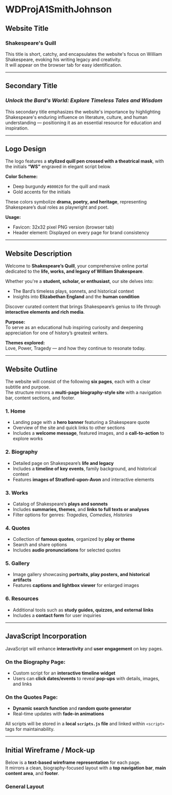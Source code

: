 # WDProjA1SmithJohnson

## Website Title
### **Shakespeare's Quill**
This title is short, catchy, and encapsulates the website's focus on William Shakespeare, evoking his writing legacy and creativity.  
It will appear on the browser tab for easy identification.

---

## Secondary Title
### *Unlock the Bard's World: Explore Timeless Tales and Wisdom*
This secondary title emphasizes the website's importance by highlighting Shakespeare's enduring influence on literature, culture, and human understanding — positioning it as an essential resource for education and inspiration.

---

## Logo Design
The logo features a **stylized quill pen crossed with a theatrical mask**, with the initials **“WS”** engraved in elegant script below.  

**Color Scheme:**
- Deep burgundy `#800020` for the quill and mask  
- Gold accents for the initials  

These colors symbolize **drama, poetry, and heritage**, representing Shakespeare’s dual roles as playwright and poet.

**Usage:**
- Favicon: 32x32 pixel PNG version (browser tab)
- Header element: Displayed on every page for brand consistency

---

## Website Description
Welcome to **Shakespeare’s Quill**, your comprehensive online portal dedicated to the **life, works, and legacy of William Shakespeare**.

Whether you're a **student, scholar, or enthusiast**, our site delves into:
- The Bard’s timeless plays, sonnets, and historical context  
- Insights into **Elizabethan England** and the **human condition**

Discover curated content that brings Shakespeare’s genius to life through **interactive elements and rich media**.

**Purpose:**  
To serve as an educational hub inspiring curiosity and deepening appreciation for one of history’s greatest writers.  

**Themes explored:**  
Love, Power, Tragedy — and how they continue to resonate today.

---

## Website Outline

The website will consist of the following **six pages**, each with a clear subtitle and purpose.  
The structure mirrors a **multi-page biography-style site** with a navigation bar, content sections, and footer.

### 1. Home
- Landing page with a **hero banner** featuring a Shakespeare quote  
- Overview of the site and quick links to other sections  
- Includes a **welcome message**, featured images, and a **call-to-action** to explore works  

### 2. Biography
- Detailed page on Shakespeare’s **life and legacy**  
- Includes a **timeline of key events**, family background, and historical context  
- Features **images of Stratford-upon-Avon** and interactive elements  

### 3. Works
- Catalog of Shakespeare’s **plays and sonnets**  
- Includes **summaries, themes**, and **links to full texts or analyses**  
- Filter options for genres: *Tragedies, Comedies, Histories*  

### 4. Quotes
- Collection of **famous quotes**, organized by **play or theme**  
- Search and share options  
- Includes **audio pronunciations** for selected quotes  

### 5. Gallery
- Image gallery showcasing **portraits, play posters, and historical artifacts**  
- Features **captions and lightbox viewer** for enlarged images  

### 6. Resources
- Additional tools such as **study guides, quizzes, and external links**  
- Includes a **contact form** for user inquiries  

---

## JavaScript Incorporation

JavaScript will enhance **interactivity** and **user engagement** on key pages.

### On the Biography Page:
- Custom script for an **interactive timeline widget**
- Users can **click dates/events** to reveal **pop-ups** with details, images, and links  

### On the Quotes Page:
- **Dynamic search function** and **random quote generator**
- Real-time updates with **fade-in animations**

All scripts will be stored in a **local `scripts.js` file** and linked within `<script>` tags for maintainability.

---

## Initial Wireframe / Mock-up

Below is a **text-based wireframe representation** for each page.  
It mirrors a clean, biography-focused layout with a **top navigation bar**, **main content area**, and **footer**.

### General Layout
